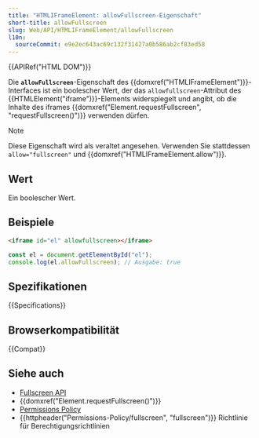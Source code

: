 ```yaml
---
title: "HTMLIFrameElement: allowFullscreen-Eigenschaft"
short-title: allowFullscreen
slug: Web/API/HTMLIFrameElement/allowFullscreen
l10n:
  sourceCommit: e9e2ec643ac69c132f31427a0b586ab2cf83ed58
---
```


{{APIRef("HTML DOM")}}

Die **`allowFullscreen`**-Eigenschaft des {{domxref("HTMLIFrameElement")}}-Interfaces ist ein boolescher Wert, der das `allowfullscreen`-Attribut des {{HTMLElement("iframe")}}-Elements widerspiegelt und angibt, ob die Inhalte des iframes {{domxref("Element.requestFullscreen", "requestFullscreen()")}} verwenden dürfen.

> [!NOTE]
> Diese Eigenschaft wird als veraltet angesehen. Verwenden Sie stattdessen `allow="fullscreen"` und {{domxref("HTMLIFrameElement.allow")}}.

## Wert

Ein boolescher Wert.

## Beispiele

```html
<iframe id="el" allowfullscreen></iframe>
```

```js
const el = document.getElementById("el");
console.log(el.allowFullscreen); // Ausgabe: true
```

## Spezifikationen

{{Specifications}}

## Browserkompatibilität

{{Compat}}

## Siehe auch

- [Fullscreen API](/de/docs/Web/API/Fullscreen_API)
- {{domxref("Element.requestFullscreen()")}}
- [Permissions Policy](/de/docs/Web/HTTP/Permissions_Policy)
- {{httpheader("Permissions-Policy/fullscreen", "fullscreen")}} Richtlinie für Berechtigungsrichtlinien
